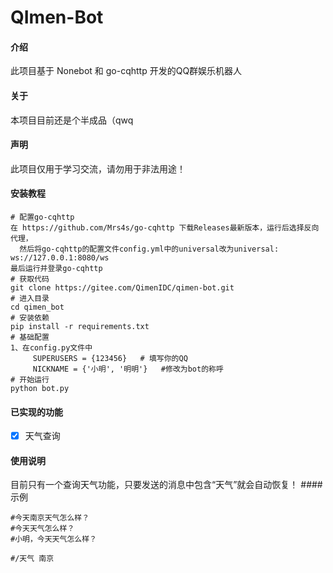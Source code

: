 # QImen-Bot

#### 介绍
此项目基于 Nonebot 和 go-cqhttp 开发的QQ群娱乐机器人

#### 关于
本项目目前还是个半成品（qwq

#### 声明
此项目仅用于学习交流，请勿用于非法用途！

#### 安装教程

```
# 配置go-cqhttp
在 https://github.com/Mrs4s/go-cqhttp 下载Releases最新版本，运行后选择反向代理，
  然后将go-cqhttp的配置文件config.yml中的universal改为universal: ws://127.0.0.1:8080/ws
最后运行并登录go-cqhttp
# 获取代码
git clone https://gitee.com/QimenIDC/qimen-bot.git
# 进入目录
cd qimen_bot
# 安装依赖
pip install -r requirements.txt
# 基础配置
1、在config.py文件中
     SUPERUSERS = {123456}   # 填写你的QQ
     NICKNAME = {'小明', '明明'}   #修改为bot的称呼
# 开始运行
python bot.py
```

#### 已实现的功能
- [x] 天气查询

#### 使用说明

目前只有一个查询天气功能，只要发送的消息中包含“天气”就会自动恢复！
####示例
```
#今天南京天气怎么样？
#今天天气怎么样？
#小明，今天天气怎么样？

#/天气 南京
```